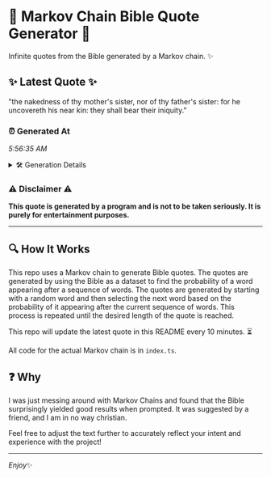 # 📖 Markov Chain Bible Quote Generator 📖

Infinite quotes from the Bible generated by a Markov chain. ✨

## ✨ Latest Quote ✨
"the nakedness of thy mother's sister, nor of thy father's sister: for he uncovereth his near kin: they shall bear their iniquity."

### ⏰ Generated At
*5:56:35 AM*

<details>
    <summary>🛠️ Generation Details</summary>
    <p>
        <strong>🌱 Seed:</strong> the<br>
        <strong>🔄 Iterations:</strong> 21<br>
        <strong>📜 Context History:</strong><br>[ the ]: nakedness<br>[ the, nakedness ]: of<br>[ the, nakedness, of ]: thy<br>[ the, nakedness, of, thy ]: mother's<br>[ the, nakedness, of, thy, mother's ]: sister,<br>[ the, nakedness, of, thy, mother's, sister, ]: nor<br>[ nakedness, of, thy, mother's, sister,, nor ]: of<br>[ of, thy, mother's, sister,, nor, of ]: thy<br>[ thy, mother's, sister,, nor, of, thy ]: father's<br>[ mother's, sister,, nor, of, thy, father's ]: sister:<br>[ sister,, nor, of, thy, father's, sister: ]: for<br>[ nor, of, thy, father's, sister:, for ]: he<br>[ of, thy, father's, sister:, for, he ]: uncovereth<br>[ thy, father's, sister:, for, he, uncovereth ]: his<br>[ father's, sister:, for, he, uncovereth, his ]: near<br>[ sister:, for, he, uncovereth, his, near ]: kin:<br>[ for, he, uncovereth, his, near, kin: ]: they<br>[ he, uncovereth, his, near, kin:, they ]: shall<br>[ uncovereth, his, near, kin:, they, shall ]: bear<br>[ his, near, kin:, they, shall, bear ]: their<br>[ near, kin:, they, shall, bear, their ]: iniquity.<br>
    </p>
</details>

### ⚠️ Disclaimer ⚠️
**This quote is generated by a program and is not to be taken seriously. It is purely for entertainment purposes.**

---

## 🔍 How It Works

This repo uses a Markov chain to generate Bible quotes. The quotes are generated by using the Bible as a dataset to find the probability of a word appearing after a sequence of words. The quotes are generated by starting with a random word and then selecting the next word based on the probability of it appearing after the current sequence of words. This process is repeated until the desired length of the quote is reached.

This repo will update the latest quote in this README every 10 minutes. ⏳

All code for the actual Markov chain is in `index.ts`.

## ❓ Why

I was just messing around with Markov Chains and found that the Bible surprisingly yielded good results when prompted. 
It was suggested by a friend, and I am in no way christian.

Feel free to adjust the text further to accurately reflect your intent and experience with the project!

---

*Enjoy*✨
